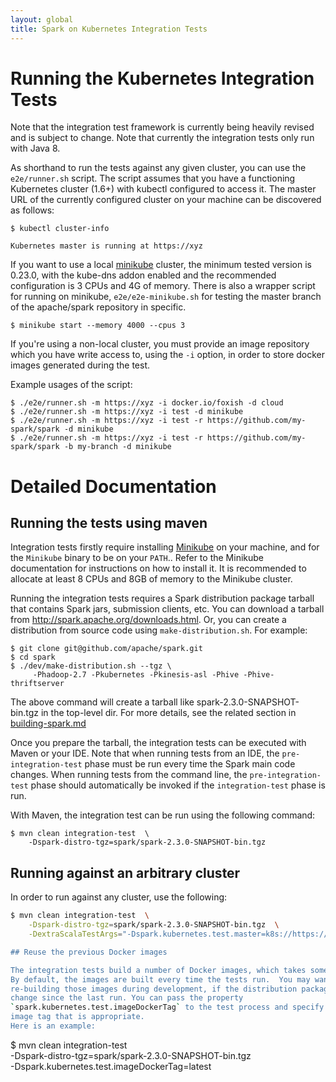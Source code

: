 ```yaml
---
layout: global
title: Spark on Kubernetes Integration Tests
---
```


# Running the Kubernetes Integration Tests

Note that the integration test framework is currently being heavily revised and
is subject to change. Note that currently the integration tests only run with Java 8.

As shorthand to run the tests against any given cluster, you can use the `e2e/runner.sh` script.
The script assumes that you have a functioning Kubernetes cluster (1.6+) with kubectl
configured to access it. The master URL of the currently configured cluster on your
machine can be discovered as follows:

```
$ kubectl cluster-info

Kubernetes master is running at https://xyz
```

If you want to use a local [minikube](https://github.com/kubernetes/minikube) cluster,
the minimum tested version is 0.23.0, with the kube-dns addon enabled
and the recommended configuration is 3 CPUs and 4G of memory. There is also a wrapper
script for running on minikube, `e2e/e2e-minikube.sh` for testing the master branch
of the apache/spark repository in specific.

```
$ minikube start --memory 4000 --cpus 3
```

If you're using a non-local cluster, you must provide an image repository
which you have write access to, using the `-i` option, in order to store docker images
generated during the test.

Example usages of the script:

```
$ ./e2e/runner.sh -m https://xyz -i docker.io/foxish -d cloud
$ ./e2e/runner.sh -m https://xyz -i test -d minikube
$ ./e2e/runner.sh -m https://xyz -i test -r https://github.com/my-spark/spark -d minikube
$ ./e2e/runner.sh -m https://xyz -i test -r https://github.com/my-spark/spark -b my-branch -d minikube
```

# Detailed Documentation

## Running the tests using maven

Integration tests firstly require installing [Minikube](https://kubernetes.io/docs/getting-started-guides/minikube/) on
your machine, and for the `Minikube` binary to be on your `PATH`.. Refer to the Minikube documentation for instructions
on how to install it. It is recommended to allocate at least 8 CPUs and 8GB of memory to the Minikube cluster.

Running the integration tests requires a Spark distribution package tarball that
contains Spark jars, submission clients, etc. You can download a tarball from
http://spark.apache.org/downloads.html. Or, you can create a distribution from
source code using `make-distribution.sh`. For example:

```
$ git clone git@github.com/apache/spark.git
$ cd spark
$ ./dev/make-distribution.sh --tgz \
     -Phadoop-2.7 -Pkubernetes -Pkinesis-asl -Phive -Phive-thriftserver
```

The above command will create a tarball like spark-2.3.0-SNAPSHOT-bin.tgz in the
top-level dir. For more details, see the related section in
[building-spark.md](https://github.com/apache/spark/blob/master/docs/building-spark.md#building-a-runnable-distribution)


Once you prepare the tarball, the integration tests can be executed with Maven or
your IDE. Note that when running tests from an IDE, the `pre-integration-test`
phase must be run every time the Spark main code changes.  When running tests
from the command line, the `pre-integration-test` phase should automatically be
invoked if the `integration-test` phase is run.

With Maven, the integration test can be run using the following command:

```
$ mvn clean integration-test  \
    -Dspark-distro-tgz=spark/spark-2.3.0-SNAPSHOT-bin.tgz
```

## Running against an arbitrary cluster

In order to run against any cluster, use the following:
```sh
$ mvn clean integration-test  \
    -Dspark-distro-tgz=spark/spark-2.3.0-SNAPSHOT-bin.tgz  \
    -DextraScalaTestArgs="-Dspark.kubernetes.test.master=k8s://https://<master>

## Reuse the previous Docker images

The integration tests build a number of Docker images, which takes some time.
By default, the images are built every time the tests run.  You may want to skip
re-building those images during development, if the distribution package did not
change since the last run. You can pass the property
`spark.kubernetes.test.imageDockerTag` to the test process and specify the Docker 
image tag that is appropriate.
Here is an example:

```
$ mvn clean integration-test  \
    -Dspark-distro-tgz=spark/spark-2.3.0-SNAPSHOT-bin.tgz  \
    -Dspark.kubernetes.test.imageDockerTag=latest
```
